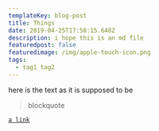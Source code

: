 ```yaml
---
templateKey: blog-post
title: Things
date: 2019-04-25T17:58:15.648Z
description: i hope this is an md file
featuredpost: false
featuredimage: /img/apple-touch-icon.png
tags:
  - tag1 tag2
---
```

here is the text as it is supposed to be

> blockquote
>

[`a link`](google.com)
